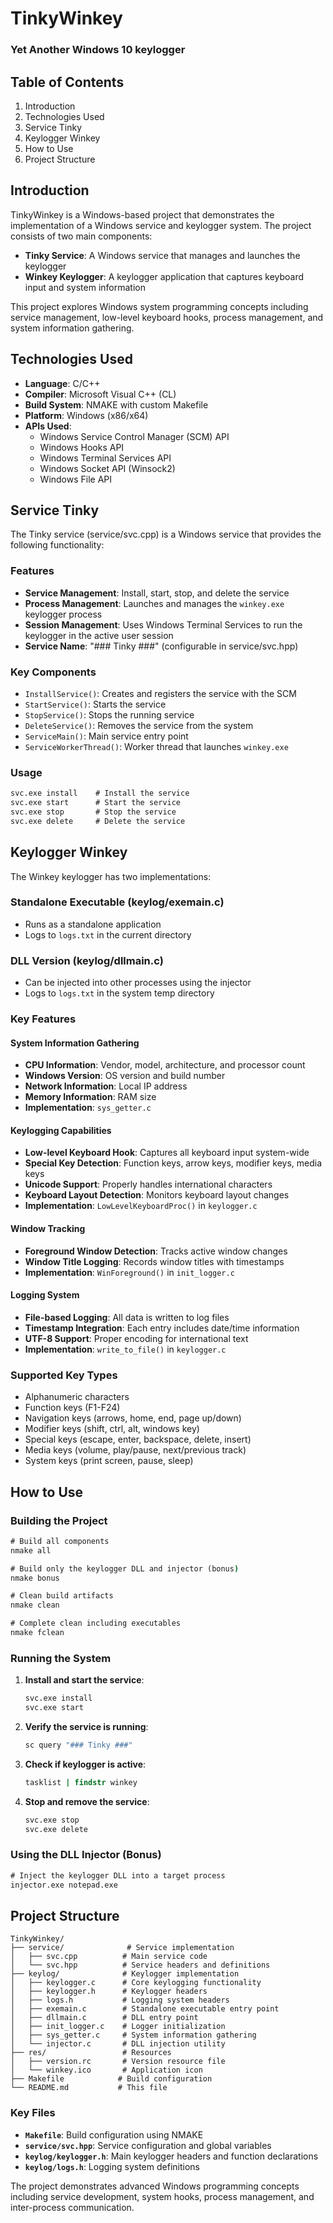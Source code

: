 # TinkyWinkey
### Yet Another Windows 10 keylogger

## Table of Contents
1. Introduction
2. Technologies Used
3. Service Tinky
4. Keylogger Winkey
5. How to Use
6. Project Structure

## Introduction

TinkyWinkey is a Windows-based project that demonstrates the implementation of a Windows service and keylogger system. The project consists of two main components:

- **Tinky Service**: A Windows service that manages and launches the keylogger
- **Winkey Keylogger**: A keylogger application that captures keyboard input and system information

This project explores Windows system programming concepts including service management, low-level keyboard hooks, process management, and system information gathering.

## Technologies Used

- **Language**: C/C++
- **Compiler**: Microsoft Visual C++ (CL)
- **Build System**: NMAKE with custom Makefile
- **Platform**: Windows (x86/x64)
- **APIs Used**:
  - Windows Service Control Manager (SCM) API
  - Windows Hooks API
  - Windows Terminal Services API
  - Windows Socket API (Winsock2)
  - Windows File API

## Service Tinky

The Tinky service (service/svc.cpp) is a Windows service that provides the following functionality:

### Features
- **Service Management**: Install, start, stop, and delete the service
- **Process Management**: Launches and manages the `winkey.exe` keylogger process
- **Session Management**: Uses Windows Terminal Services to run the keylogger in the active user session
- **Service Name**: "### Tinky ###" (configurable in service/svc.hpp)

### Key Components
- `InstallService()`: Creates and registers the service with the SCM
- `StartService()`: Starts the service
- `StopService()`: Stops the running service
- `DeleteService()`: Removes the service from the system
- `ServiceMain()`: Main service entry point
- `ServiceWorkerThread()`: Worker thread that launches `winkey.exe`

### Usage
```cmd
svc.exe install    # Install the service
svc.exe start      # Start the service
svc.exe stop       # Stop the service
svc.exe delete     # Delete the service
```

## Keylogger Winkey

The Winkey keylogger has two implementations:

### Standalone Executable (keylog/exemain.c)
- Runs as a standalone application
- Logs to `logs.txt` in the current directory

### DLL Version (keylog/dllmain.c)
- Can be injected into other processes using the injector
- Logs to `logs.txt` in the system temp directory

### Key Features

#### System Information Gathering
- **CPU Information**: Vendor, model, architecture, and processor count
- **Windows Version**: OS version and build number
- **Network Information**: Local IP address
- **Memory Information**: RAM size
- **Implementation**: `sys_getter.c`

#### Keylogging Capabilities
- **Low-level Keyboard Hook**: Captures all keyboard input system-wide
- **Special Key Detection**: Function keys, arrow keys, modifier keys, media keys
- **Unicode Support**: Properly handles international characters
- **Keyboard Layout Detection**: Monitors keyboard layout changes
- **Implementation**: `LowLevelKeyboardProc()` in `keylogger.c`

#### Window Tracking
- **Foreground Window Detection**: Tracks active window changes
- **Window Title Logging**: Records window titles with timestamps
- **Implementation**: `WinForeground()` in `init_logger.c`

#### Logging System
- **File-based Logging**: All data is written to log files
- **Timestamp Integration**: Each entry includes date/time information
- **UTF-8 Support**: Proper encoding for international text
- **Implementation**: `write_to_file()` in `keylogger.c`

### Supported Key Types
- Alphanumeric characters
- Function keys (F1-F24)
- Navigation keys (arrows, home, end, page up/down)
- Modifier keys (shift, ctrl, alt, windows key)
- Special keys (escape, enter, backspace, delete, insert)
- Media keys (volume, play/pause, next/previous track)
- System keys (print screen, pause, sleep)

## How to Use

### Building the Project

```cmd
# Build all components
nmake all

# Build only the keylogger DLL and injector (bonus)
nmake bonus

# Clean build artifacts
nmake clean

# Complete clean including executables
nmake fclean
```

### Running the System

1. **Install and start the service**:
   ```cmd
   svc.exe install
   svc.exe start
   ```

2. **Verify the service is running**:
   ```cmd
   sc query "### Tinky ###"
   ```

3. **Check if keylogger is active**:
   ```cmd
   tasklist | findstr winkey
   ```

4. **Stop and remove the service**:
   ```cmd
   svc.exe stop
   svc.exe delete
   ```

### Using the DLL Injector (Bonus)

```cmd
# Inject the keylogger DLL into a target process
injector.exe notepad.exe
```

## Project Structure

```
TinkyWinkey/
├── service/              # Service implementation
│   ├── svc.cpp          # Main service code
│   └── svc.hpp          # Service headers and definitions
├── keylog/              # Keylogger implementation
│   ├── keylogger.c      # Core keylogging functionality
│   ├── keylogger.h      # Keylogger headers
│   ├── logs.h           # Logging system headers
│   ├── exemain.c        # Standalone executable entry point
│   ├── dllmain.c        # DLL entry point
│   ├── init_logger.c    # Logger initialization
│   ├── sys_getter.c     # System information gathering
│   └── injector.c       # DLL injection utility
├── res/                 # Resources
│   ├── version.rc       # Version resource file
│   └── winkey.ico       # Application icon
├── Makefile            # Build configuration
└── README.md           # This file
```

### Key Files
- **`Makefile`**: Build configuration using NMAKE
- **`service/svc.hpp`**: Service configuration and global variables
- **`keylog/keylogger.h`**: Main keylogger headers and function declarations
- **`keylog/logs.h`**: Logging system definitions

The project demonstrates advanced Windows programming concepts including service development, system hooks, process management, and inter-process communication.